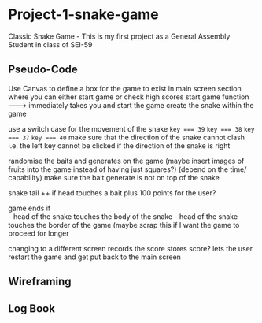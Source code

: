 # Project-1-snake-game
Classic Snake Game - This is my first project as a General Assembly Student in class of SEI-59 

## Pseudo-Code
Use Canvas to define a box for the game to exist in
main screen section where you can either start game or check  high scores
start game function  ———> immediately takes you and start the game 
create the snake within the game 

use a switch case for the movement of the snake
```key === 39```
```key === 38```
```key === 37```
```key === 40```
make sure that the direction of the snake cannot clash i.e. the left key cannot be clicked if the direction of the snake is right

randomise the baits and generates on the game (maybe insert images of fruits into the game instead of having just squares?) (depend on the time/ capability)
make sure the bait generate is not on top of the snake 

snake tail ++ if head touches a bait plus 100 points for the user?


game ends if 	
	- head of the snake touches  the body of the snake
	- head of the snake touches the border of the game (maybe scrap this if I want the game to proceed for longer

changing to a different screen
records the score 
stores score?
lets the user restart the game and get put back to the main screen

## Wireframing


## Log Book
